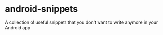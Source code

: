# android-snippets
A collection of useful snippets that you don't want to write anymore in your Android app
